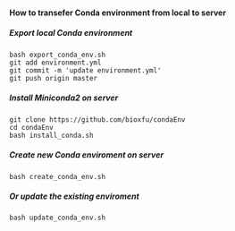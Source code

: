 #### How to transefer Conda environment from local to server
##### Export local Conda environment 
```
bash export_conda_env.sh
git add environment.yml
git commit -m 'update environment.yml'
git push origin master
```
##### Install Miniconda2 on server
```
git clone https://github.com/bioxfu/condaEnv
cd condaEnv
bash install_conda.sh 
```
##### Create new Conda enviroment on server
```
bash create_conda_env.sh
```
##### Or update the existing enviroment
```
bash update_conda_env.sh
```
